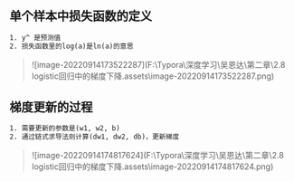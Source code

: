 



## 单个样本中损失函数的定义

```tex
1. y^ 是预测值
2. 损失函数里的log(a)是ln(a)的意思
```

> ![image-20220914173522287](F:\Typora\深度学习\吴恩达\第二章\2.8 logistic回归中的梯度下降.assets\image-20220914173522287.png)

## 梯度更新的过程

```tex
1. 需要更新的参数是(w1, w2, b)
2. 通过链式求导法则计算(dw1, dw2, db)，更新梯度
```

> ![image-20220914174817624](F:\Typora\深度学习\吴恩达\第二章\2.8 logistic回归中的梯度下降.assets\image-20220914174817624.png)